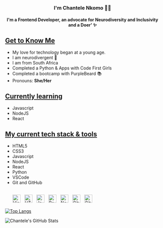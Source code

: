 
  
<h3 align="center"> I'm Chantele Nkomo 👋🏾 </h3>

<h4 align="center">I'm a Frontend Developer, an advocate for Neurodiversity and Inclusivity and a Doer' ✨</h4>

<h2><u>Get to Know Me</u></h2>
<ul>
  <li>My love for technology began at a young age.</li>
  <li>I am neurodivergent 🧠</li>
  <li>I am from South Africa</li>
  <li>Completed a Python & Apps with Code First Girls</li>
  <li>Completed a bootcamp with PurpleBeard 📚</li>
  <li>Pronouns: <b>She/Her</b></li>
  </ul>
<h2><u>Currently learning</u></h2>
<ul>
  <li>Javascript</li>
  <li>NodeJS</li>
  <li>React</li>
  </ul>
<h2><u>My current tech stack & tools</u></h2>
<ul>
  <li>HTML5</li>
  <li>CSS3</li>
  <li>Javascript</li>
  <li>NodeJS</li>
  <li>React</li>
  <li>Python</li>
  <li>VSCode</li>
  <li>Git and GitHub</li>
  </ul>
  <ul style="margin-top: 1em"><br>
  <img align="left" alt="Visual Studio Code" width="26px" src="https://cdn.jsdelivr.net/gh/devicons/devicon/icons/vscode/vscode-original.svg" style="padding-right:10px;" />
<img align="left" alt="HTML5" width="26px" src="https://cdn.jsdelivr.net/gh/devicons/devicon/icons/html5/html5-original.svg" style="padding-right:10px;" />
<img align="left" alt="JavaScript" width="26px" src="https://cdn.jsdelivr.net/gh/devicons/devicon/icons/javascript/javascript-original.svg" style="padding-right:10px;" />
<img align="left" alt="React" width="26px" src="https://cdn.jsdelivr.net/gh/devicons/devicon/icons/react/react-original.svg" style="padding-right:10px;" />
<img align="left" alt="Node.js" width="26px" src="https://cdn.jsdelivr.net/gh/devicons/devicon/icons/nodejs/nodejs-original.svg" style="padding-right:10px;" />
<img align="left" alt="Git" width="26px" src="https://cdn.jsdelivr.net/gh/devicons/devicon/icons/git/git-original.svg" style="padding-right:10px;" />
<img align="left" alt="GitHub" width="26px" src="https://user-images.githubusercontent.com/3369400/139448065-39a229ba-4b06-434b-bc67-616e2ed80c8f.png" style="padding-right:10px;" />
  </ul><br>

  [![Top Langs](https://github-readme-stats.vercel.app/api/top-langs/?username=nkomoo&layout=compact)](https://github.com/anuraghazra/github-readme-stats)



  <img align="left" alt="Chantele's GitHub Stats" src="https://github-readme-stats.vercel.app/api?username=nkomoo&show_icons=true&hide_border=false&title_color=ff652f&icon_color=FFE400&bg_color=09131B&text_color=ffffff&border_color=0c1a25" />

